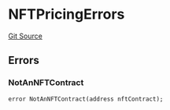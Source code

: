 # NFTPricingErrors
[Git Source](https://github.com/thrackle-io/tron/blob/5d067d497731c6b73733c2217dfac1db063f1640/src/common/IErrors.sol)


## Errors
### NotAnNFTContract

```solidity
error NotAnNFTContract(address nftContract);
```

